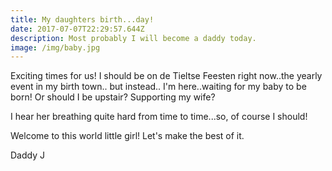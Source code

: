 ```yaml
---
title: My daughters birth...day!
date: 2017-07-07T22:29:57.644Z
description: Most probably I will become a daddy today.
image: /img/baby.jpg
---
```

Exciting times for us! I should be on de Tieltse Feesten right now..the yearly event in my birth town.. but instead.. I'm here..waiting for my baby to be born! Or should I be upstair? Supporting my wife?

I hear her breathing quite hard from time to time...so, of course I should!

Welcome to this world little girl! Let's make the best of it.

Daddy J

